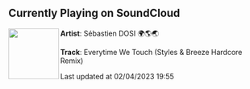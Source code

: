 ## Currently Playing on SoundCloud

[<img align="left" width="100" src="https://i1.sndcdn.com/artworks-fhuPvjyRA4gQCf6o-MKxmVA-t500x500.png">](https://soundcloud.com/s-bastien-dosi/everytime-we-touch-styles-breeze-hardcore-remix)

**Artist**: Sébastien DOSI 🌍🌎🌏 

**Track**: Everytime We Touch (Styles & Breeze Hardcore Remix)

Last updated at 02/04/2023 19:55
